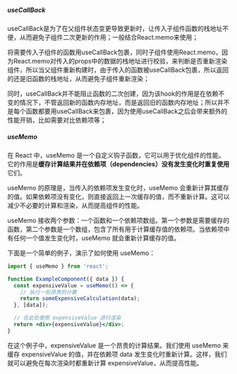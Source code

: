 ##### useCallBack

useCallBack是为了在父组件状态变更导致更新时，让传入子组件函数的栈地址不便，从而避免子组件二次更新的作用；一般结合React.memo来使用；

将需要传入子组件的函数用useCallBack包裹，同时子组件使用React.memo，因为React.memo对传入的props中的数据的栈地址进行校验，来判断是否重新渲染组件，所以当父组件重新构建时，由于传入的函数被useCallBack包裹，所以返回的还是旧函数的栈地址，从而避免子组件重新渲染；

同时，useCallBack并不能阻止函数的二次创建，因为该hook的作用是在依赖不变的情况下，不管返回新的函数内存地址，而是返回旧的函数内存地址；所以并不是每个函数都要用useCallBack来包裹，因为使用useCallBack之后会带来额外的性能开销，比如需要对比依赖项等；



##### useMemo

在 React 中，useMemo 是一个自定义钩子函数，它可以用于优化组件的性能。它的作用是**缓存计算结果并在依赖项（dependencies）没有发生变化时重复使用**它们。

useMemo 的原理是，当传入的依赖项发生变化时，useMemo 会重新计算其缓存的值。如果依赖项没有变化，则直接返回上一次缓存的值，而不重新计算。这可以减少不必要的计算和渲染，从而提高组件的性能。

useMemo 接收两个参数：一个函数和一个依赖项数组。第一个参数是需要缓存的函数，第二个参数是一个数组，包含了所有用于计算缓存值的依赖项。当依赖项中有任何一个值发生变化时，useMemo 就会重新计算缓存的值。

下面是一个简单的例子，演示了如何使用 useMemo：

```jsx
import { useMemo } from 'react';

function ExampleComponent({ data }) {
  const expensiveValue = useMemo(() => {
    // 执行一些昂贵的计算
    return someExpensiveCalculation(data);
  }, [data]);

  // 在此处使用 expensiveValue 进行渲染
  return <div>{expensiveValue}</div>;
}
```

在这个例子中，expensiveValue 是一个昂贵的计算结果。我们使用 useMemo 来缓存 expensiveValue 的值，并在依赖项 data 发生变化时重新计算。这样，我们就可以避免在每次渲染时都重新计算 expensiveValue，从而提高性能。
